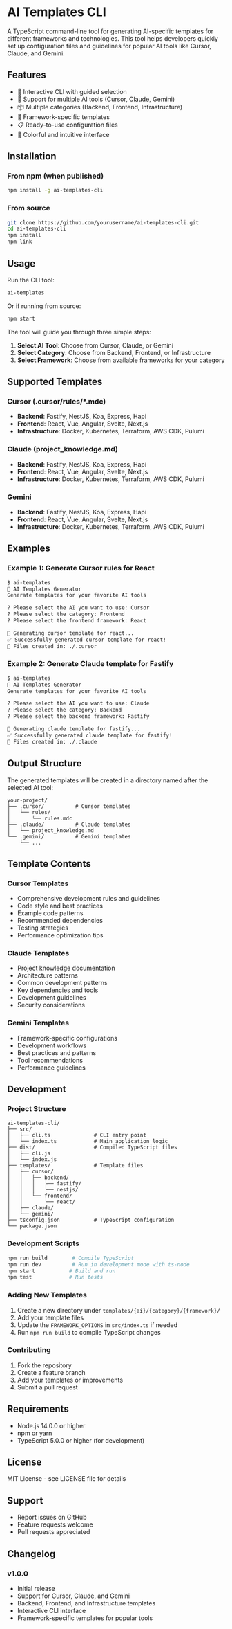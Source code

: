 # AI Templates CLI

A TypeScript command-line tool for generating AI-specific templates for different frameworks and technologies. This tool helps developers quickly set up configuration files and guidelines for popular AI tools like Cursor, Claude, and Gemini.

## Features

- 🚀 Interactive CLI with guided selection
- 🎯 Support for multiple AI tools (Cursor, Claude, Gemini)
- 📦 Multiple categories (Backend, Frontend, Infrastructure)
- 🔧 Framework-specific templates
- 📋 Ready-to-use configuration files
- 🎨 Colorful and intuitive interface

## Installation

### From npm (when published)

```bash
npm install -g ai-templates-cli
```

### From source

```bash
git clone https://github.com/yourusername/ai-templates-cli.git
cd ai-templates-cli
npm install
npm link
```

## Usage

Run the CLI tool:

```bash
ai-templates
```

Or if running from source:

```bash
npm start
```

The tool will guide you through three simple steps:

1. **Select AI Tool**: Choose from Cursor, Claude, or Gemini
2. **Select Category**: Choose from Backend, Frontend, or Infrastructure
3. **Select Framework**: Choose from available frameworks for your category

## Supported Templates

### Cursor (.cursor/rules/\*.mdc)

- **Backend**: Fastify, NestJS, Koa, Express, Hapi
- **Frontend**: React, Vue, Angular, Svelte, Next.js
- **Infrastructure**: Docker, Kubernetes, Terraform, AWS CDK, Pulumi

### Claude (project_knowledge.md)

- **Backend**: Fastify, NestJS, Koa, Express, Hapi
- **Frontend**: React, Vue, Angular, Svelte, Next.js
- **Infrastructure**: Docker, Kubernetes, Terraform, AWS CDK, Pulumi

### Gemini

- **Backend**: Fastify, NestJS, Koa, Express, Hapi
- **Frontend**: React, Vue, Angular, Svelte, Next.js
- **Infrastructure**: Docker, Kubernetes, Terraform, AWS CDK, Pulumi

## Examples

### Example 1: Generate Cursor rules for React

```bash
$ ai-templates
🚀 AI Templates Generator
Generate templates for your favorite AI tools

? Please select the AI you want to use: Cursor
? Please select the category: Frontend
? Please select the frontend framework: React

🔧 Generating cursor template for react...
✅ Successfully generated cursor template for react!
📁 Files created in: ./.cursor
```

### Example 2: Generate Claude template for Fastify

```bash
$ ai-templates
🚀 AI Templates Generator
Generate templates for your favorite AI tools

? Please select the AI you want to use: Claude
? Please select the category: Backend
? Please select the backend framework: Fastify

🔧 Generating claude template for fastify...
✅ Successfully generated claude template for fastify!
📁 Files created in: ./.claude
```

## Output Structure

The generated templates will be created in a directory named after the selected AI tool:

```
your-project/
├── .cursor/          # Cursor templates
│   └── rules/
│       └── rules.mdc
├── .claude/          # Claude templates
│   └── project_knowledge.md
└── .gemini/          # Gemini templates
    └── ...
```

## Template Contents

### Cursor Templates

- Comprehensive development rules and guidelines
- Code style and best practices
- Example code patterns
- Recommended dependencies
- Testing strategies
- Performance optimization tips

### Claude Templates

- Project knowledge documentation
- Architecture patterns
- Common development patterns
- Key dependencies and tools
- Development guidelines
- Security considerations

### Gemini Templates

- Framework-specific configurations
- Development workflows
- Best practices and patterns
- Tool recommendations
- Performance guidelines

## Development

### Project Structure

```
ai-templates-cli/
├── src/
│   ├── cli.ts              # CLI entry point
│   └── index.ts            # Main application logic
├── dist/                   # Compiled TypeScript files
│   ├── cli.js
│   └── index.js
├── templates/              # Template files
│   ├── cursor/
│   │   ├── backend/
│   │   │   ├── fastify/
│   │   │   └── nestjs/
│   │   └── frontend/
│   │       └── react/
│   ├── claude/
│   └── gemini/
├── tsconfig.json           # TypeScript configuration
└── package.json
```

### Development Scripts

```bash
npm run build        # Compile TypeScript
npm run dev          # Run in development mode with ts-node
npm start           # Build and run
npm test            # Run tests
```

### Adding New Templates

1. Create a new directory under `templates/{ai}/{category}/{framework}/`
2. Add your template files
3. Update the `FRAMEWORK_OPTIONS` in `src/index.ts` if needed
4. Run `npm run build` to compile TypeScript changes

### Contributing

1. Fork the repository
2. Create a feature branch
3. Add your templates or improvements
4. Submit a pull request

## Requirements

- Node.js 14.0.0 or higher
- npm or yarn
- TypeScript 5.0.0 or higher (for development)

## License

MIT License - see LICENSE file for details

## Support

- Report issues on GitHub
- Feature requests welcome
- Pull requests appreciated

## Changelog

### v1.0.0

- Initial release
- Support for Cursor, Claude, and Gemini
- Backend, Frontend, and Infrastructure templates
- Interactive CLI interface
- Framework-specific templates for popular tools
